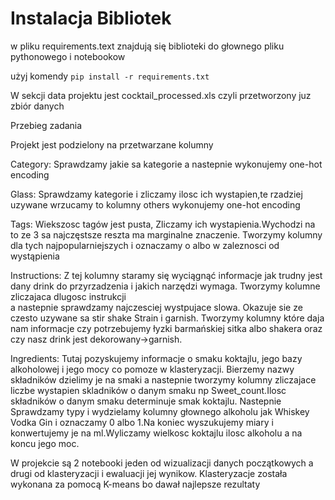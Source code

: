 # Instalacja Bibliotek
w pliku requirements.text  znajdują się biblioteki do głownego pliku pythonowego i notebookow

użyj komendy ```pip install -r requirements.txt ```

W sekcji data projektu jest cocktail_processed.xls czyli przetworzony juz zbiór danych 

Przebieg zadania

Projekt jest podzielony na przetwarzane kolumny

Category: Sprawdzamy jakie sa kategorie a nastepnie wykonujemy one-hot encoding  

Glass: Sprawdzamy kategorie i zliczamy ilosc ich wystapien,te rzadziej uzywane wrzucamy to kolumny others wykonujemy one-hot encoding

Tags: Wiekszosc tagów jest pusta, Zliczamy ich wystapienia.Wychodzi na to ze 3 sa najczęstsze reszta ma marginalne znaczenie. Tworzymy kolumny dla tych najpopularniejszych i oznaczamy o albo w zaleznosci od wystąpienia  

Instructions: Z tej kolumny staramy się wyciągnąć informacje jak trudny jest dany drink do przyrzadzenia i jakich narzędzi wymaga. Tworzymy kolumne zliczajaca dlugosc instrukcji   
a nastepnie sprawdzamy najczesciej wystpujace slowa. Okazuje sie ze czesto uzywane sa stir shake Strain i garnish. Tworzymy kolumny które daja nam informacje czy potrzebujemy łyzki barmańskiej sitka albo shakera 
oraz czy nasz drink jest dekorowany->garnish.

Ingredients: Tutaj pozyskujemy informacje o smaku koktajlu, jego bazy alkoholowej i jego mocy co pomoze w klasteryzacji. Bierzemy nazwy składników dzielimy je na smaki a nastepnie tworzymy kolumny zliczajace 
liczbe wystapien skladników o danym smaku np Sweet_count.Ilosc składników o danym smaku determinuje smak koktajlu. Nastepnie Sprawdzamy typy i wydzielamy kolumny głownego alkoholu jak Whiskey Vodka Gin
i oznaczamy 0 albo 1.Na koniec wyszukujemy miary i konwertujemy je na ml.Wyliczamy wielkosc koktajlu ilosc alkoholu a na koncu jego moc.  


W projekcie są 2 notebooki jeden od wizualizacji danych początkowych a drugi od klasteryzacji i ewaluacji jej wynikow. Klasteryzacje została wykonana za pomocą K-means bo dawał najlepsze rezultaty 

